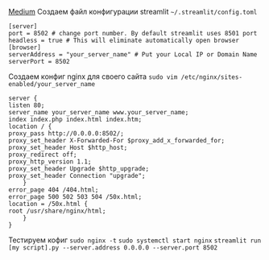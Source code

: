 [Medium](https://medium.com/@linux.franklin/streamlit-with-nginx-a-step-by-step-guide-to-setting-up-your-data-app-on-a-custom-domain-7f5da2d4b3be)
Создаем файл конфигурации streamlit
`~/.streamlit/config.toml`
```
[server]  
port = 8502 # change port number. By default streamlit uses 8501 port  
headless = true # This will eliminate automatically open browser
[browser]  
serverAddress = "your_server_name" # Put your Local IP or Domain Name 
serverPort = 8502
```
Создаем конфиг nginx для своего сайта
`sudo vim /etc/nginx/sites-enabled/your_server_name`
```
server {  
listen 80;  
server_name your_server_name www.your_server_name;  
index index.php index.html index.htm;  
location / {  
proxy_pass http://0.0.0.0:8502/;  
proxy_set_header X-Forwarded-For $proxy_add_x_forwarded_for;  
proxy_set_header Host $http_host;  
proxy_redirect off;  
proxy_http_version 1.1;  
proxy_set_header Upgrade $http_upgrade;  
proxy_set_header Connection "upgrade";  
	}  
error_page 404 /404.html;  
error_page 500 502 503 504 /50x.html;  
location = /50x.html {  
root /usr/share/nginx/html;  
	}  
}
```
Тестируем кофиг
`sudo nginx -t`
`sudo systemctl start nginx`
`streamlit run [my script].py --server.address 0.0.0.0 --server.port 8502`



